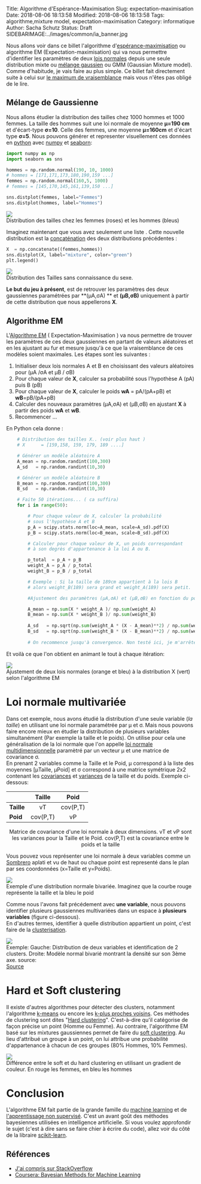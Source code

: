 Title: Algorithme d'Espérance-Maximisation
Slug: expectation-maximisation
Date: 2018-08-06 18:13:58
Modified: 2018-08-06 18:13:58
Tags: algorithme,mixture model, expectation-maximisation
Category: informatique
Author: Sacha Schutz
Status: Draft
SIDEBARIMAGE:../images/common/ia_banner.jpg

Nous allons voir dans ce billet l'algorithme d'[espérance-maximisation](https://fr.wikipedia.org/wiki/Algorithme_esp%C3%A9rance-maximisation) ou algorithme EM (Expectation-maximisation) qui va nous permettre d'identifier les paramètres de deux [lois normales](https://fr.wikipedia.org/wiki/Loi_normale) depuis une seule distribution mixte ou [mélange gaussien](https://fr.wikipedia.org/wiki/Mod%C3%A8le_de_m%C3%A9lange_gaussien) ou GMM (Gaussian Mixture model). 
Comme d'habitude, je vais faire au plus simple. Ce billet fait directement suite à celui sur [le maximum de vraisemblance](maximum-de-vraissemblance.html) mais vous n'êtes pas obligé de le lire.

## Mélange de Gaussienne
Nous allons étudier la distribution des tailles chez 1000 hommes et 1000 femmes. La taille des hommes suit une loi normale de moyenne **μ=190 cm** et d'écart-type **σ=10**. Celle des femmes, une moyenne **μ=160cm** et d'écart type **σ=5**.
Nous pouvons générer et representer visuellement ces données en [python](https://www.python.org/) avec [numpy](http://www.numpy.org/) et [seaborn](https://seaborn.pydata.org/): 

```python    
import numpy as np
import seaborn as sns

hommes = np.random.normal(190, 10, 1000)
# hommes = [171,171,173,180,190,159 ...]
femmes = np.random.normal(160,5, 1000)
# femmes = [145,170,145,161,139,150 ...]

sns.distplot(femmes, label="Femmes")
sns.distplot(hommes, label="Hommes")
```

<div class="figure">
<img src="../images/mixture_model/hommes_femmes.png" />
<div class="legend"> Distribution des tailles chez les femmes (roses) et les hommes (bleus) </div>
</div>

Imaginez maintenant que vous avez seulement une liste . Cette nouvelle distribution est la [concaténation](https://fr.wikipedia.org/wiki/Concat%C3%A9nation) des deux distributions précédentes : 

```python   
X  = np.concatenate((femmes,hommes))
sns.distplot(X, label="mixture", color="green")
plt.legend()
```

<div class="figure">
<img src="../images/mixture_model/mixture.png" />
<div class="legend"> Distribution des Tailles sans connaissance du sexe. </div>
</div>

**Le but du jeu à présent**, est de retrouver les paramètres des deux gaussiennes paramétrées par **(μA,σA) ** et **(μB,σB)** uniquement à partir de cette distribution que nous appellerons **X**.

## Algorithme EM 
L'[Algorithme EM](https://fr.wikipedia.org/wiki/Algorithme_esp%C3%A9rance-maximisation) ( Expectation-Maximisation ) va nous permettre de trouver les paramètres de ces deux gaussiennes en partant de valeurs aléatoires et en les ajustant au fur et mesure jusqu'à ce que la vraisemblance de ces modèles soient maximales. Les étapes sont les suivantes :    

1. Initialiser deux lois normales A et B en choisissant des valeurs aléatoires pour (μA /σA et μB / σB)  
2. Pour chaque valeur de **X**, calculer sa probabilité sous l'hypothèse A (pA) puis B (pB)
3. Pour chaque valeur de **X**, calculer le poids **wA** = pA/(pA+pB) et **wB**=pB/(pA+pB) 
4. Calculer des nouveaux paramètres (μA,σA) et (μB,σB) en ajustant **X** à partir des poids **wA** et **wB**.
5. Recommencer ...

En Python cela donne : 

```python   
    # Distribution des tailles X.. (voir plus haut )
    # X      = [159,158, 159, 179, 189 ....]

    # Générer un modèle aléatoire A 
    A_mean = np.random.randint(100,300)
    A_sd   = np.random.randint(10,30)

    # Générer un modèle aléatoire B   
    B_mean = np.random.randint(100,300)
    B_sd   = np.random.randint(10,30)

    # Faite 50 itérations... ( ca suffira)
    for i in range(50):

        # Pour chaque valeur de X, calculer la probabilité 
        # sous l'hypothèse A et B
        p_A = scipy.stats.norm(loc=A_mean, scale=A_sd).pdf(X)
        p_B = scipy.stats.norm(loc=B_mean, scale=B_sd).pdf(X)

        # Calculer pour chaque valeur de X, un poids correspondant 
        # à son degrès d'appartenance à la loi A ou B.

        p_total  = p_A + p_B 
        weight_A = p_A / p_total
        weight_B = p_B / p_total

        # Exemple : Si la taille de 189cm appartient à la lois B 
        # alors weight_B(189) sera grand et weight_A(189) sera petit.

        #Ajustement des paramètres (μA,σA) et (μB,σB) en fonction du poids.

        A_mean = np.sum(X * weight_A )/ np.sum(weight_A)
        B_mean = np.sum(X * weight_B )/ np.sum(weight_B)
        
        A_sd   = np.sqrt(np.sum(weight_A * (X - A_mean)**2) / np.sum(weight_A))
        B_sd   = np.sqrt(np.sum(weight_B * (X - B_mean)**2) / np.sum(weight_B))
    
        # On recommence jusqu'à convergence. Non testé ici, je m'arrête à 50 iterations.

```

Et voilà ce que l'on obtient en animant le tout à chaque itération:    
    
<div class="figure">
<img src="../images/mixture_model/em_algo.gif" />
<div class="legend"> Ajustement de deux lois normales (orange et bleu) à la distribution X (vert) selon l'algorithme EM </div>
</div>


# Loi normale multivariée
Dans cet exemple, nous avons étudié la distribution d'une seule variable (*la taille*) en utilisant une loi normale paramétrée par μ et σ. 
Mais nous pouvons faire encore mieux en étudier la distribution de plusieurs variables simultanément (Par exemple la taille et le poids). On utilise pour cela une généralisation de la loi normale que l'on appelle [loi normale multidimensionnelle](https://fr.wikipedia.org/wiki/Loi_normale_multidimensionnelle) paramètré par un vecteur μ et une matrice de covariance σ.     
En prenant 2 variables comme la Taille et le Poid, μ correspond à la liste des moyennes [μTaille, μPoid] et σ correspond à une matrice symétrique 2x2 contenant les [covariances](https://fr.wikipedia.org/wiki/Covariance) et [variances](https://fr.wikipedia.org/wiki/Variance_(statistiques_et_probabilit%C3%A9s)) de la taille et du poids. Exemple ci-dessous:


<center>

|               | Taille       | Poid        |
|------------   |:------------:|:-----------:|
| **Taille**    | vT           | cov(P,T)    |
| **Poid**      | cov(P,T)     | vP          |

<div class="legend"> Matrice de covariance d'une loi normale à deux dimensions. vT et vP sont les variances pour la Taille et le Poid. cov(P,T) est la covariance entre le poids et la taille</div>
</center>

Vous pouvez vous représenter une loi normale à deux variables comme un [Sombrero](https://fr.wikipedia.org/wiki/Sombrero) aplati et vu de haut ou chaque point est representé dans le plan par ses coordonnées (x=Taille et y=Poids).

<div class="figure">
<img src="../images/mixture_model/bivariate.png" />
<div class="legend"> Exemple d'une distribution normale bivariée. Imaginez que la courbe rouge représente la taille et la bleu le poid </div>
</div>

Comme nous l'avons fait précédement avec **une variable**, nous pouvons identifier plusieurs gaussiennes multivariées dans un espace à **plusieurs variables** (figure ci-dessous).     
En d'autres termes, identifier à quelle distribution appartient un point, c'est faire de la [clusterisation](https://fr.wikipedia.org/wiki/Partitionnement_de_donn%C3%A9es).


<div class="figure">
<img src="../images/mixture_model/bivariate2.png" />
<div class="legend"> Exemple: Gauche: Distribution de deux variables et identification de 2 clusters. Droite: Modèle normal bivarié montrant la densité sur son 3ème axe.  source: <br/><a href="https://www.sciencedirect.com/science/article/pii/S0167947315000171">Source</a>  </div>
</div>

# Hard et Soft clustering
Il existe d'autres algorithmes pour détecter des clusters, notamment l'algorithme [k-means](https://fr.wikipedia.org/wiki/K-moyennes) ou encore les [k-plus proches voisins](https://fr.wikipedia.org/wiki/M%C3%A9thode_des_k_plus_proches_voisins). Ces méthodes de clustering sont dites "[Hard clustering](https://www.youtube.com/watch?v=xtDMHPVDDKk)". C'est-à-dire qu'il catégorise de façon précise un point (Homme ou Femme). Au contraire, l'algorithme EM basé sur les mixtures gaussiennes permet de faire du [soft clustering](https://www.youtube.com/watch?v=xtDMHPVDDKk). Au lieu d'attribué un groupe à un point, on lui attribue une probabilité d'appartenance à chacun de ces groupes (80% Hommes, 10% Femmes). 

<div class="figure">
<img src="../images/mixture_model/clustering.png" />
<div class="legend"> Différence entre le soft et du hard clustering en utilisant un gradient de couleur. En rouge les femmes, en bleu les hommes </div>
</div>

# Conclusion 
L'algorithme EM fait partie de la grande famille du [machine learning](https://fr.wikipedia.org/wiki/Apprentissage_automatique) et de [l'apprentissage non supervisé](https://fr.wikipedia.org/wiki/Apprentissage_non_supervis%C3%A9). C'est un avant goût des méthodes bayesiennes utilisées en intelligence artificielle. Si vous voulez approfondir le sujet (c'est à dire sans se faire chier à écrire du code), allez voir du côté de la libraire [scikit-learn](http://scikit-learn.org/stable/modules/mixture.html). 

## Références

- [J'ai compris sur StackOverflow](https://stackoverflow.com/questions/11808074/what-is-an-intuitive-explanation-of-the-expectation-maximization-technique)
- [Coursera: Bayesian Methods for Machine Learning](https://www.coursera.org/learn/bayesian-methods-in-machine-learning)